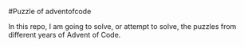 #Puzzle of adventofcode

In this repo, I am going to solve, or attempt to solve, the puzzles from different years of Advent of Code.